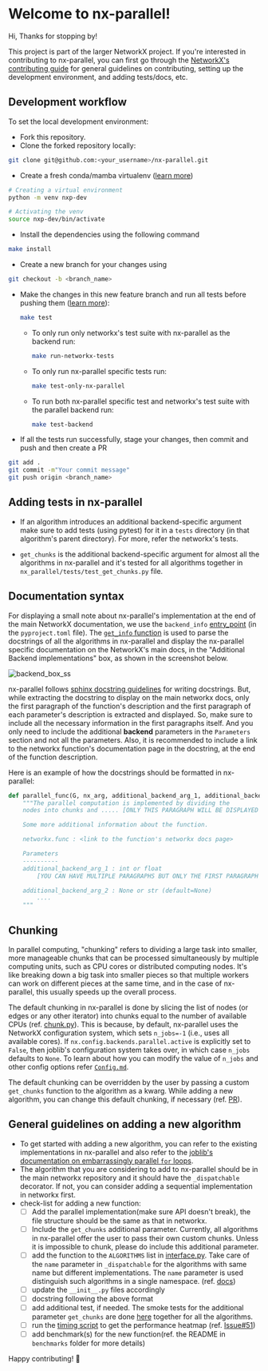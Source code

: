 # Welcome to nx-parallel!

Hi, Thanks for stopping by!

This project is part of the larger NetworkX project. If you're interested in contributing to nx-parallel, you can first go through the [NetworkX's contributing guide](https://github.com/networkx/networkx/blob/main/CONTRIBUTING.rst) for general guidelines on contributing, setting up the development environment, and adding tests/docs, etc.

## Development workflow

To set the local development environment:

- Fork this repository.
- Clone the forked repository locally:

```.sh
git clone git@github.com:<your_username>/nx-parallel.git
```

- Create a fresh conda/mamba virtualenv ([learn more](https://github.com/networkx/networkx/blob/main/CONTRIBUTING.rst#development-workflow))

```.sh
# Creating a virtual environment
python -m venv nxp-dev

# Activating the venv
source nxp-dev/bin/activate
```

- Install the dependencies using the following command

```.sh
make install
```

- Create a new branch for your changes using

```.sh
git checkout -b <branch_name>
```

- Make the changes in this new feature branch and run all tests before pushing them ([learn more](https://networkx.org/documentation/latest/reference/backends.html#testing-the-custom-backend)):

    ```.sh
    make test
    ```

    - To only run only networkx's test suite with nx-parallel as the backend run:

        ```.sh
        make run-networkx-tests
        ```
    
    - To only run nx-parallel specific tests run:

        ```.sh
        make test-only-nx-parallel
        ```

    - To run both nx-parallel specific test and networkx's test suite with the parallel backend run:

        ```.sh
        make test-backend
        ```

- If all the tests run successfully, stage your changes, then commit and push and then create a PR

```.sh
git add .
git commit -m"Your commit message"
git push origin <branch_name>
```

## Adding tests in nx-parallel

- If an algorithm introduces an additional backend-specific argument make sure to add tests (using pytest) for it in a `tests` directory (in that algorithm's parent directory). For more, refer the networkx's tests.

- `get_chunks` is the additional backend-specific argument for almost all the algorithms in nx-parallel and it's tested for all algorithms together in `nx_parallel/tests/test_get_chunks.py` file.

## Documentation syntax

For displaying a small note about nx-parallel's implementation at the end of the main NetworkX documentation, we use the `backend_info` [entry_point](https://packaging.python.org/en/latest/specifications/entry-points/#entry-points) (in the `pyproject.toml` file). The [`get_info` function](./_nx_parallel/__init__.py) is used to parse the docstrings of all the algorithms in nx-parallel and display the nx-parallel specific documentation on the NetworkX's main docs, in the "Additional Backend implementations" box, as shown in the screenshot below.

![backend_box_ss](./assets/images/backend_box_ss.png)

nx-parallel follows [sphinx docstring guidelines](https://the-ultimate-sphinx-tutorial.readthedocs.io/en/latest/_guide/_styleguides/docstrings-guidelines.html) for writing docstrings. But, while extracting the docstring to display on the main networkx docs, only the first paragraph of the function's description and the first paragraph of each parameter's description is extracted and displayed. So, make sure to include all the necessary information in the first paragraphs itself. And you only need to include the additional **backend** parameters in the `Parameters` section and not all the parameters. Also, it is recommended to include a link to the networkx function's documentation page in the docstring, at the end of the function description.

Here is an example of how the docstrings should be formatted in nx-parallel:

```.py
def parallel_func(G, nx_arg, additional_backend_arg_1, additional_backend_arg_2=None):
    """The parallel computation is implemented by dividing the
    nodes into chunks and ..... [ONLY THIS PARAGRAPH WILL BE DISPLAYED ON THE MAIN NETWORKX DOCS]

    Some more additional information about the function.

    networkx.func : <link to the function's networkx docs page>

    Parameters
    ----------
    additional_backend_arg_1 : int or float
        [YOU CAN HAVE MULTIPLE PARAGRAPHS BUT ONLY THE FIRST PARAGRAPH WILL BE DISPLAYED ON THE MAIN NETWORKX DOCS]

    additional_backend_arg_2 : None or str (default=None)
        ....
    """
```

## Chunking

In parallel computing, "chunking" refers to dividing a large task into smaller, more manageable chunks that can be processed simultaneously by multiple computing units, such as CPU cores or distributed computing nodes. It's like breaking down a big task into smaller pieces so that multiple workers can work on different pieces at the same time, and in the case of nx-parallel, this usually speeds up the overall process.

The default chunking in nx-parallel is done by slicing the list of nodes (or edges or any other iterator) into chunks equal to the number of available CPUs (ref. [chunk.py](./nx_parallel/utils/chunk.py)). This is because, by default, nx-parallel uses the NetworkX configuration system, which sets `n_jobs=-1` (i.e., uses all available cores). If `nx.config.backends.parallel.active` is explicitly set to `False`, then joblib's configuration system takes over, in which case `n_jobs` defaults to `None`. To learn about how you can modify the value of `n_jobs` and other config options refer [`Config.md`](./Config.md). 

The default chunking can be overridden by the user by passing a custom `get_chunks` function to the algorithm as a kwarg. While adding a new algorithm, you can change this default chunking, if necessary (ref. [PR](https://github.com/networkx/nx-parallel/pull/33)).

## General guidelines on adding a new algorithm

- To get started with adding a new algorithm, you can refer to the existing implementations in nx-parallel and also refer to the [joblib's documentation on embarrassingly parallel `for` loops](https://joblib.readthedocs.io/en/latest/parallel.html).
- The algorithm that you are considering to add to nx-parallel should be in the main networkx repository and it should have the `_dispatchable` decorator. If not, you can consider adding a sequential implementation in networkx first.
- check-list for adding a new function:
  - [ ] Add the parallel implementation(make sure API doesn't break), the file structure should be the same as that in networkx.
  - [ ] Include the `get_chunks` additional parameter. Currently, all algorithms in nx-parallel offer the user to pass their own custom chunks. Unless it is impossible to chunk, please do include this additional parameter.
  - [ ] add the function to the `ALGORITHMS` list in [interface.py](./nx_parallel/interface.py). Take care of the `name` parameter in `_dispatchable` for the algorithms with same name but different implementations. The `name` parameter is used distinguish such algorithms in a single namespace. (ref. [docs](https://networkx.org/documentation/latest/reference/backends.html))
  - [ ] update the `__init__.py` files accordingly
  - [ ] docstring following the above format
  - [ ] add additional test, if needed. The smoke tests for the additional parameter `get_chunks` are done [here](https://github.com/networkx/nx-parallel/blob/main/nx_parallel/tests/test_get_chunks.py) together for all the algorithms.
  - [ ] run the [timing script](./timing/timing_individual_function.py) to get the performance heatmap (ref. [Issue#51](https://github.com/networkx/nx-parallel/issues/51))
  - [ ] add benchmark(s) for the new function(ref. the README in `benchmarks` folder for more details)

Happy contributing! 🎉
